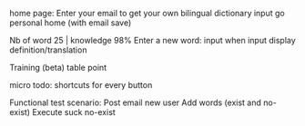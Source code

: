 
home page: Enter your email to get your own bilingual dictionary
input go personal home (with email save)

Nb of word 25 | knowledge 98%
Enter a new word:
input
when input display definition/translation
 
Training (beta) 
table point

micro todo:
shortcuts for every button


Functional test scenario:
Post email new user
Add words (exist and no-exist)
Execute suck no-exist
